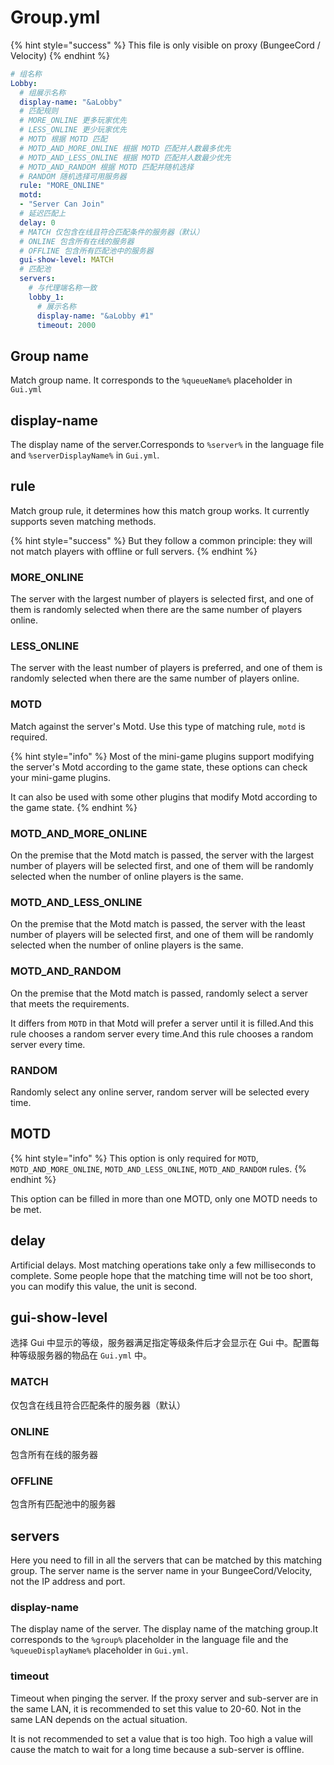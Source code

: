 # Group.yml

{% hint style="success" %}
This file is only visible on proxy (BungeeCord / Velocity)
{% endhint %}

```yaml
# 组名称
Lobby:
  # 组展示名称
  display-name: "&aLobby"
  # 匹配规则
  # MORE_ONLINE 更多玩家优先
  # LESS_ONLINE 更少玩家优先
  # MOTD 根据 MOTD 匹配
  # MOTD_AND_MORE_ONLINE 根据 MOTD 匹配并人数最多优先
  # MOTD_AND_LESS_ONLINE 根据 MOTD 匹配并人数最少优先
  # MOTD_AND_RANDOM 根据 MOTD 匹配并随机选择
  # RANDOM 随机选择可用服务器
  rule: "MORE_ONLINE"
  motd:
  - "Server Can Join"
  # 延迟匹配上
  delay: 0
  # MATCH 仅包含在线且符合匹配条件的服务器（默认）
  # ONLINE 包含所有在线的服务器
  # OFFLINE 包含所有匹配池中的服务器
  gui-show-level: MATCH
  # 匹配池
  servers:
    # 与代理端名称一致
    lobby_1:
      # 展示名称
      display-name: "&aLobby #1"
      timeout: 2000
```

## Group name

Match group name. It corresponds to the `%queueName%` placeholder in `Gui.yml`

## display-name

The display name of the server.Corresponds to `%server%` in the language file and `%serverDisplayName%` in `Gui.yml`.

## rule

Match group rule, it determines how this match group works. It currently supports seven matching methods.

{% hint style="success" %}
But they follow a common principle: they will not match players with offline or full servers.
{% endhint %}

### MORE\_ONLINE

The server with the largest number of players is selected first, and one of them is randomly selected when there are the same number of players online.

### LESS\_ONLINE

The server with the least number of players is preferred, and one of them is randomly selected when there are the same number of players online.

### MOTD

Match against the server's Motd. Use this type of matching rule, `motd` is required.

{% hint style="info" %}
Most of the mini-game plugins support modifying the server's Motd according to the game state, these options can check your mini-game plugins.

It can also be used with some other plugins that modify Motd according to the game state.
{% endhint %}

### MOTD\_AND\_MORE\_ONLINE

On the premise that the Motd match is passed, the server with the largest number of players will be selected first, and one of them will be randomly selected when the number of online players is the same.

### MOTD\_AND\_LESS\_ONLINE

On the premise that the Motd match is passed, the server with the least number of players will be selected first, and one of them will be randomly selected when the number of online players is the same.

### MOTD\_AND\_RANDOM

On the premise that the Motd match is passed, randomly select a server that meets the requirements.

It differs from `MOTD` in that Motd will prefer a server until it is filled.And this rule chooses a random server every time.And this rule chooses a random server every time.

### RANDOM

Randomly select any online server, random server will be selected every time.

## MOTD

{% hint style="info" %}
This option is only required for `MOTD`, `MOTD_AND_MORE_ONLINE`, `MOTD_AND_LESS_ONLINE`, `MOTD_AND_RANDOM` rules.
{% endhint %}

This option can be filled in more than one MOTD, only one MOTD needs to be met.

## delay

Artificial delays. Most matching operations take only a few milliseconds to complete. Some people hope that the matching time will not be too short, you can modify this value, the unit is second.

## gui-show-level

选择 Gui 中显示的等级，服务器满足指定等级条件后才会显示在 Gui 中。配置每种等级服务器的物品在 `Gui.yml` 中。

### MATCH

仅包含在线且符合匹配条件的服务器（默认）

### ONLINE

包含所有在线的服务器

### OFFLINE

包含所有匹配池中的服务器

## servers

Here you need to fill in all the servers that can be matched by this matching group. The server name is the server name in your BungeeCord/Velocity, not the IP address and port.

### display-name

The display name of the server. The display name of the matching group.It corresponds to the `%group%` placeholder in the language file and the `%queueDisplayName%` placeholder in `Gui.yml`.

### timeout

Timeout when pinging the server. If the proxy server and sub-server are in the same LAN, it is recommended to set this value to 20-60. Not in the same LAN depends on the actual situation.

It is not recommended to set a value that is too high. Too high a value will cause the match to wait for a long time because a sub-server is offline.

